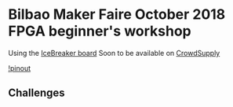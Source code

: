 # Bilbao Maker Faire October 2018 FPGA beginner's workshop

Using the [IceBreaker board](https://github.com/icebreaker-fpga/icebreaker)
Soon to be available on [CrowdSupply](https://www.crowdsupply.com/1bitsquared/icebreaker-fpga)

[!pinout](images/icebreaker-v1-0a-legend.jpg)

## Challenges
